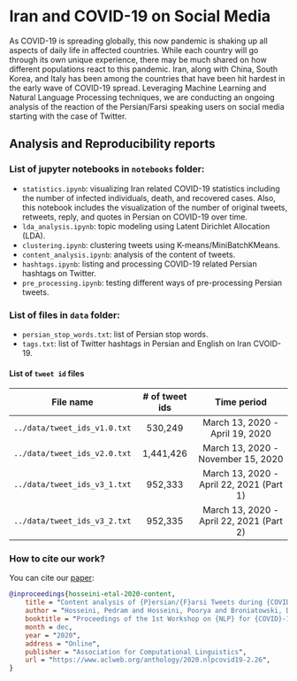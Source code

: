 # Iran and COVID-19 on Social Media 

As COVID-19 is spreading globally, this now pandemic is shaking up all aspects of daily life in affected countries. While each country will go through its own unique experience, there may be much shared on how different populations react to this pandemic. Iran, along with China, South Korea, and Italy has been among the countries that have been hit hardest in the early wave of COVID-19 spread. Leveraging Machine Learning and Natural Language Processing techniques, we are conducting an ongoing analysis of the reaction of the Persian/Farsi speaking users on social media starting with the case of Twitter.


## Analysis and Reproducibility reports
### List of jupyter notebooks in `notebooks` folder:
* `statistics.ipynb`: visualizing Iran related COVID-19 statistics including the number of infected individuals, death, and recovered cases. Also, this notebook includes the visualization of the number of original tweets, retweets, reply, and quotes in Persian on COVID-19 over time.
* `lda_analysis.ipynb`: topic modeling using Latent Dirichlet Allocation (LDA).
* `clustering.ipynb`: clustering tweets using K-means/MiniBatchKMeans.
* `content_analysis.ipynb`: analysis of the content of tweets.
* `hashtags.ipynb`: listing and processing COVID-19 related Persian hashtags on Twitter.
* `pre_processing.ipynb`: testing different ways of pre-processing Persian tweets.

### List of files in `data` folder:
* `persian_stop_words.txt`: list of Persian stop words.
* `tags.txt`: list of Twitter hashtags in Persian and English on Iran CVOID-19. 

#### List of `tweet id` files
| File name | # of tweet ids | Time period |
| :---:         |     :---:      |          :---: |
| `../data/tweet_ids_v1.0.txt` | 530,249 | March 13, 2020 - April 19, 2020 |
| `../data/tweet_ids_v2.0.txt` | 1,441,426 | March 13, 2020 - November 15, 2020 |
| `../data/tweet_ids_v3_1.txt` | 952,333 | March 13, 2020 - April 22, 2021 (Part 1) |
| `../data/tweet_ids_v3_2.txt` | 952,335 | March 13, 2020 - April 22, 2021 (Part 2) |

### How to cite our work?
You can cite our [paper](https://www.aclweb.org/anthology/2020.nlpcovid19-2.26/):

```bibtex
@inproceedings{hosseini-etal-2020-content,
    title = "Content analysis of {P}ersian/{F}arsi Tweets during {COVID}-19 pandemic in {I}ran using {NLP}",
    author = "Hosseini, Pedram and Hosseini, Poorya and Broniatowski, David",
    booktitle = "Proceedings of the 1st Workshop on {NLP} for {COVID}-19 (Part 2) at {EMNLP} 2020",
    month = dec,
    year = "2020",
    address = "Online",
    publisher = "Association for Computational Linguistics",
    url = "https://www.aclweb.org/anthology/2020.nlpcovid19-2.26",
}
```
